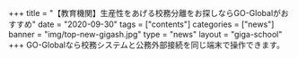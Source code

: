 +++
title = "【教育機関】生産性をあげる校務分離をお探しならGO-Globalがおすすめ"
date = "2020-09-30"
tags = ["contents"]
categories = ["news"]
banner = "img/top-new-gigash.jpg"
type = "news"
layout = "giga-school"
+++
GO-Globalなら校務システムと公務外部接続を同じ端末で操作できます。